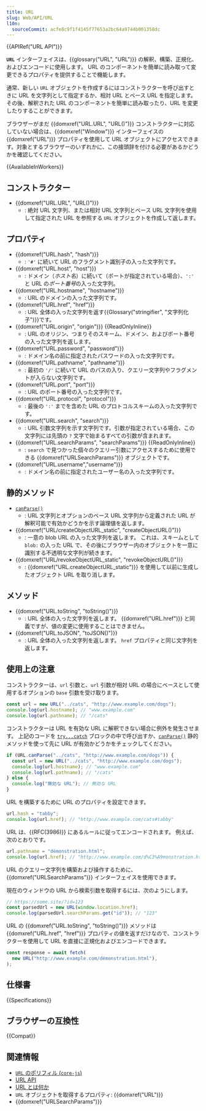 ```yaml
---
title: URL
slug: Web/API/URL
l10n:
  sourceCommit: acfe8c9f1f4145f77653a2bc64a9744b001358dc
---
```


{{APIRef("URL API")}}

**`URL`** インターフェイスは、{{glossary("URL", "URL")}} の解釈、構築、正規化、およびエンコードに使用します。 URL のコンポーネントを簡単に読み取って変更できるプロパティを提供することで機能します。

通常、新しい `URL` オブジェクトを作成するにはコンストラクターを呼び出すときに URL を文字列として指定するか、相対 URL とベース URL を指定します。その後、解釈された URL のコンポーネントを簡単に読み取ったり、URL を変更したりすることができます。

ブラウザーがまだ {{domxref("URL.URL", "URL()")}} コンストラクターに対応していない場合は、{{domxref("Window")}} インターフェイスの {{domxref("URL")}} プロパティを使用して URL オブジェクトにアクセスできます。対象とするブラウザーのいずれかに、この接頭辞を付ける必要があるかどうかを確認してください。

{{AvailableInWorkers}}

## コンストラクター

- {{domxref("URL.URL", "URL()")}}
  - : 絶対 URL 文字列、または相対 URL 文字列とベース URL 文字列を使用して指定された URL を参照する `URL` オブジェクトを作成して返します。

## プロパティ

- {{domxref("URL.hash", "hash")}}
  - : `'#'` に続いて URL のフラグメント識別子の入った文字列です。
- {{domxref("URL.host", "host")}}
  - : ドメイン（_ホスト名_）に続いて（ポートが指定されている場合）、`':'` と URL の*ポート番号*の入った文字列。
- {{domxref("URL.hostname", "hostname")}}
  - : URL のドメインの入った文字列です。
- {{domxref("URL.href", "href")}}
  - : URL 全体の入った文字列を返す{{Glossary("stringifier", "文字列化子")}}です。
- {{domxref("URL.origin", "origin")}} {{ReadOnlyInline}}
  - : URL のオリジン、つまりそのスキーム、ドメイン、およびポート番号の入った文字列を返します。
- {{domxref("URL.password", "password")}}
  - : ドメイン名の前に指定されたパスワードの入った文字列です。
- {{domxref("URL.pathname", "pathname")}}
  - : 最初の `'/'` に続いて URL のパスの入り、クエリー文字列やフラグメントが入らない文字列です。
- {{domxref("URL.port", "port")}}
  - : URL のポート番号の入った文字列です。
- {{domxref("URL.protocol", "protocol")}}
  - : 最後の `':'` までを含めた URL のプロトコルスキームの入った文字列です。
- {{domxref("URL.search", "search")}}
  - : URL 引数文字列を示す文字列です。引数が指定されている場合、この文字列には先頭の `?` 文字で始まるすべての引数が含まれます。
- {{domxref("URL.searchParams", "searchParams")}} {{ReadOnlyInline}}
  - : `search` で見つかった個々のクエリー引数にアクセスするために使用できる {{domxref("URLSearchParams")}} オブジェクトです。
- {{domxref("URL.username","username")}}
  - : ドメイン名の前に指定されたユーザー名の入った文字列です。

## 静的メソッド

- [`canParse()`](/ja/docs/Web/API/URL/canParse_static)
  - : URL 文字列とオプションのベース URL 文字列から定義された URL が解釈可能で有効かどうかを示す論理値を返します。
- {{domxref("URL/createObjectURL_static", "createObjectURL()")}}
  - : 一意の blob URL の入った文字列を返します。 これは、スキームとして `blob:` の入った URL で、その後にブラウザー内のオブジェクトを一意に識別する不透明な文字列が続きます。
- {{domxref("URL/revokeObjectURL_static", "revokeObjectURL()")}}
  - : {{domxref("URL.createObjectURL_static")}} を使用して以前に生成したオブジェクト URL を取り消します。

## メソッド

- {{domxref("URL.toString", "toString()")}}
  - : URL 全体の入った文字列を返します。 {{domxref("URL.href")}} と同義ですが、値の変更に使用することはできません。
- {{domxref("URL.toJSON", "toJSON()")}}
  - : URL 全体の入った文字列を返します。 `href` プロパティと同じ文字列を返します。

## 使用上の注意

コンストラクターは、`url` 引数と、`url` 引数が相対 URL の場合にベースとして使用するオプションの `base` 引数を受け取ります。

```js
const url = new URL("../cats", "http://www.example.com/dogs");
console.log(url.hostname); // "www.example.com"
console.log(url.pathname); // "/cats"
```

コンストラクターは URL を有効な URL に解釈できない場合に例外を発生させます。
上記のコードを [`try...catch`](/ja/docs/Web/JavaScript/Reference/Statements/try...catch) ブロックの中で呼び出すか、[`canParse()`](/ja/docs/Web/API/URL/canParse_static) 静的メソッドを使って先に URL が有効かどうかをチェックしてください。

```js
if (URL.canParse("../cats", "http://www.example.com/dogs")) {
  const url = new URL("../cats", "http://www.example.com/dogs");
  console.log(url.hostname); // "www.example.com"
  console.log(url.pathname); // "/cats"
} else {
  console.log("無効な URL"); // 無効な URL
}
```

URL を構築するために URL のプロパティを設定できます。

```js
url.hash = "tabby";
console.log(url.href); // "http://www.example.com/cats#tabby"
```

URL は、{{RFC(3986)}} にあるルールに従ってエンコードされます。 例えば、次のとおりです。

```js
url.pathname = "démonstration.html";
console.log(url.href); // "http://www.example.com/d%C3%A9monstration.html"
```

URL のクエリー文字列を構築および操作するために、{{domxref("URLSearchParams")}} インターフェイスを使用できます。

現在のウィンドウの URL から検索引数を取得するには、次のようにします。

```js
// https://some.site/?id=123
const parsedUrl = new URL(window.location.href);
console.log(parsedUrl.searchParams.get("id")); // "123"
```

URL の {{domxref("URL.toString", "toString()")}} メソッドは {{domxref("URL.href", "href")}} プロパティの値を返すだけなので、コンストラクターを使用して URL を直接に正規化およびエンコードできます。

```js
const response = await fetch(
  new URL("http://www.example.com/démonstration.html"),
);
```

## 仕様書

{{Specifications}}

## ブラウザーの互換性

{{Compat}}

## 関連情報

- [`URL` のポリフィル (`core-js`)](https://github.com/zloirock/core-js#url-and-urlsearchparams)
- [URL API](/ja/docs/Web/API/URL_API)
- [URL とは何か](/ja/docs/Learn/Common_questions/Web_mechanics/What_is_a_URL)
- `URL` オブジェクトを取得するプロパティ: {{domxref("URL")}}
- {{domxref("URLSearchParams")}}
